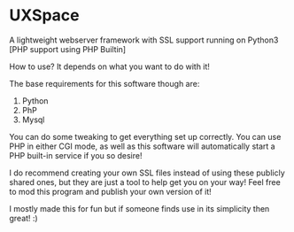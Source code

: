 # UXSpace
A lightweight webserver framework with SSL support running on Python3 [PHP support using PHP Builtin]

How to use? It depends on what you want to do with it!

The base requirements for this software though are:
1. Python
2. PhP
3. Mysql

You can do some tweaking to get everything set up correctly.
You can use PHP in either CGI mode, as well as this software will automatically start a PHP built-in service if you so desire!

I do recommend creating your own SSL files instead of using these publicly shared ones, but they are just a tool to help get you on your way!
Feel free to mod this program and publish your own version of it!

I mostly made this for fun but if someone finds use in its simplicity then great! :)
